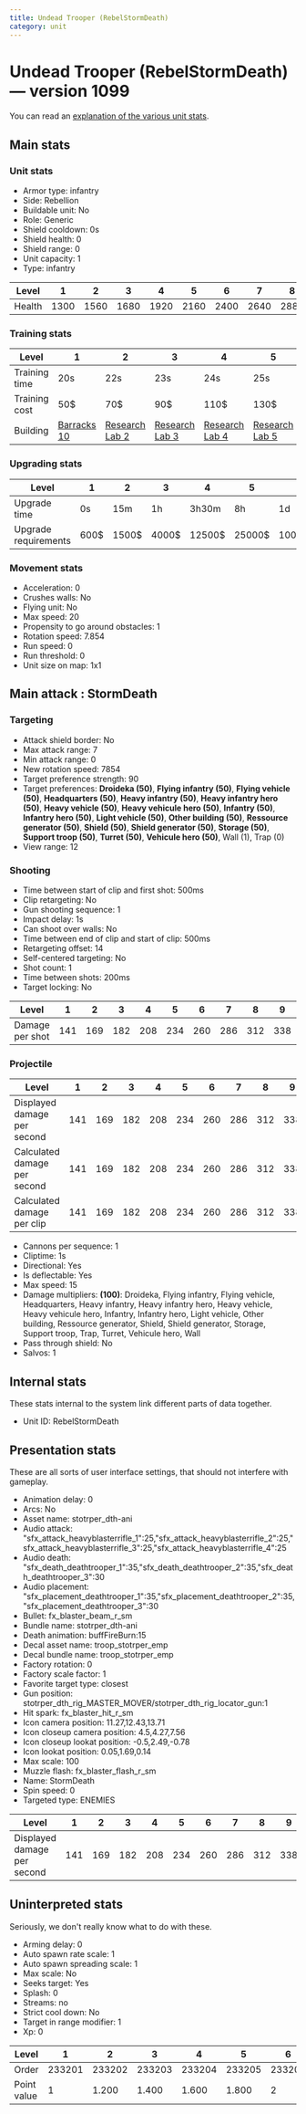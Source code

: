 ```yaml
---
title: Undead Trooper (RebelStormDeath)
category: unit
---
```


# Undead Trooper (RebelStormDeath) — version 1099

You can read an [explanation  of the various unit stats](unitexplained.md).

## Main stats

### Unit stats

  * Armor type: infantry
  * Side: Rebellion
  * Buildable unit: No
  * Role: Generic
  * Shield cooldown: 0s
  * Shield health: 0
  * Shield range: 0
  * Unit capacity: 1
  * Type: infantry

|Level |1   |2   |3   |4   |5   |6   |7   |8   |9   |10  |
|------|----|----|----|----|----|----|----|----|----|----|
|Health|1300|1560|1680|1920|2160|2400|2640|2880|3120|3600|


### Training stats

|Level        |1                                |2                                     |3                                     |4                                     |5                                     |6                                     |7                                     |8                                     |9                                     |10                                     |
|-------------|---------------------------------|--------------------------------------|--------------------------------------|--------------------------------------|--------------------------------------|--------------------------------------|--------------------------------------|--------------------------------------|--------------------------------------|---------------------------------------|
|Training time|20s                              |22s                                   |23s                                   |24s                                   |25s                                   |26s                                   |27s                                   |28s                                   |29s                                   |30s                                    |
|Training cost|50$                              |70$                                   |90$                                   |110$                                  |130$                                  |150$                                  |170$                                  |190$                                  |210$                                  |230$                                   |
|Building     |[Barracks 10](rebelBarracks.html)|[Research Lab 2](rebelOffenseLab.html)|[Research Lab 3](rebelOffenseLab.html)|[Research Lab 4](rebelOffenseLab.html)|[Research Lab 5](rebelOffenseLab.html)|[Research Lab 6](rebelOffenseLab.html)|[Research Lab 7](rebelOffenseLab.html)|[Research Lab 8](rebelOffenseLab.html)|[Research Lab 9](rebelOffenseLab.html)|[Research Lab 10](rebelOffenseLab.html)|


### Upgrading stats

|Level               |1   |2    |3    |4     |5     |6      |7      |8      |9       |10      |
|--------------------|----|-----|-----|------|------|-------|-------|-------|--------|--------|
|Upgrade time        |0s  |15m  |1h   |3h30m |8h    |1d     |2d     |3d12h  |5d      |1w1d    |
|Upgrade requirements|600$|1500$|4000$|12500$|25000$|100000$|160000$|320000$|1000000$|1750000$|


### Movement stats

  * Acceleration: 0
  * Crushes walls: No
  * Flying unit: No
  * Max speed: 20
  * Propensity to go around obstacles: 1
  * Rotation speed: 7.854
  * Run speed: 0
  * Run threshold: 0
  * Unit size on map: 1x1

## Main attack : StormDeath

### Targeting

  * Attack shield border: No
  * Max attack range: 7
  * Min attack range: 0
  * New rotation speed: 7854
  * Target preference strength: 90
  * Target preferences: **Droideka (50)**, **Flying infantry (50)**, **Flying vehicle (50)**, **Headquarters (50)**, **Heavy infantry (50)**, **Heavy infantry hero (50)**, **Heavy vehicle (50)**, **Heavy vehicule hero (50)**, **Infantry (50)**, **Infantry hero (50)**, **Light vehicle (50)**, **Other building (50)**, **Ressource generator (50)**, **Shield (50)**, **Shield generator (50)**, **Storage (50)**, **Support troop (50)**, **Turret (50)**, **Vehicule hero (50)**, Wall (1), Trap (0)
  * View range: 12

### Shooting

  * Time between start of clip and first shot: 500ms
  * Clip retargeting: No
  * Gun shooting sequence: 1
  * Impact delay: 1s
  * Can shoot over walls: No
  * Time between end of clip and start of clip: 500ms
  * Retargeting offset: 14
  * Self-centered targeting: No
  * Shot count: 1
  * Time between shots: 200ms
  * Target locking: No

|Level          |1  |2  |3  |4  |5  |6  |7  |8  |9  |10 |
|---------------|---|---|---|---|---|---|---|---|---|---|
|Damage per shot|141|169|182|208|234|260|286|312|338|390|


### Projectile

|Level                       |1  |2  |3  |4  |5  |6  |7  |8  |9  |10 |
|----------------------------|---|---|---|---|---|---|---|---|---|---|
|Displayed damage per second |141|169|182|208|234|260|286|312|338|390|
|Calculated damage per second|141|169|182|208|234|260|286|312|338|390|
|Calculated damage per clip  |141|169|182|208|234|260|286|312|338|390|


  * Cannons per sequence: 1
  * Cliptime: 1s
  * Directional: Yes
  * Is deflectable: Yes
  * Max speed: 15
  * Damage multipliers: **(100)**: Droideka, Flying infantry, Flying vehicle, Headquarters, Heavy infantry, Heavy infantry hero, Heavy vehicle, Heavy vehicule hero, Infantry, Infantry hero, Light vehicle, Other building, Ressource generator, Shield, Shield generator, Storage, Support troop, Trap, Turret, Vehicule hero, Wall
  * Pass through shield: No
  * Salvos: 1

## Internal stats

These stats internal to the system link different parts of data together.

  * Unit ID: RebelStormDeath

## Presentation stats

These are all sorts of user interface settings, that should not interfere with gameplay.

  * Animation delay: 0
  * Arcs: No
  * Asset name: stotrper_dth-ani
  * Audio attack: "sfx_attack_heavyblasterrifle_1":25,"sfx_attack_heavyblasterrifle_2":25,"sfx_attack_heavyblasterrifle_3":25,"sfx_attack_heavyblasterrifle_4":25
  * Audio death: "sfx_death_deathtrooper_1":35,"sfx_death_deathtrooper_2":35,"sfx_death_deathtrooper_3":30
  * Audio placement: "sfx_placement_deathtrooper_1":35,"sfx_placement_deathtrooper_2":35,"sfx_placement_deathtrooper_3":30
  * Bullet: fx_blaster_beam_r_sm
  * Bundle name: stotrper_dth-ani
  * Death animation: buffFireBurn:15
  * Decal asset name: troop_stotrper_emp
  * Decal bundle name: troop_stotrper_emp
  * Factory rotation: 0
  * Factory scale factor: 1
  * Favorite target type: closest
  * Gun position: stotrper_dth_rig_MASTER_MOVER/stotrper_dth_rig_locator_gun:1
  * Hit spark: fx_blaster_hit_r_sm
  * Icon camera position: 11.27,12.43,13.71
  * Icon closeup camera position: 4.5,4.27,7.56
  * Icon closeup lookat position: -0.5,2.49,-0.78
  * Icon lookat position: 0.05,1.69,0.14
  * Max scale: 100
  * Muzzle flash: fx_blaster_flash_r_sm
  * Name: StormDeath
  * Spin speed: 0
  * Targeted type: ENEMIES

|Level                      |1  |2  |3  |4  |5  |6  |7  |8  |9  |10 |
|---------------------------|---|---|---|---|---|---|---|---|---|---|
|Displayed damage per second|141|169|182|208|234|260|286|312|338|390|


## Uninterpreted stats

Seriously, we don't really know what to do with these.

  * Arming delay: 0
  * Auto spawn rate scale: 1
  * Auto spawn spreading scale: 1
  * Max scale: No
  * Seeks target: Yes
  * Splash: 0
  * Streams: no
  * Strict cool down: No
  * Target in range modifier: 1
  * Xp: 0

|Level      |1     |2     |3     |4     |5     |6     |7     |8     |9     |10    |
|-----------|------|------|------|------|------|------|------|------|------|------|
|Order      |233201|233202|233203|233204|233205|233206|233207|233208|233209|233210|
|Point value|1     |1.200 |1.400 |1.600 |1.800 |2     |2.200 |2.400 |2.600 |3     |



